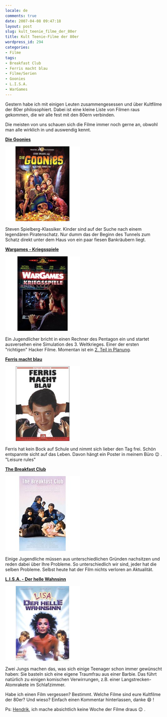```yaml
---
locale: de
comments: true
date: 2007-04-08 09:47:18
layout: post
slug: kult_teenie_filme_der_80er
title: Kult Teenie-Filme der 80er
wordpress_id: 294
categories:
- Filme
tags:
- Breakfast Club
- Ferris macht blau
- Filme/Serien
- Goonies
- L.I.S.A.
- WarGames
---
```


Gestern habe ich mit einigen Leuten zusammengesessen und über Kultfilme der
80er philosophiert. Dabei ist eine kleine Liste von Filmen raus gekommen, die
wir alle fest mit den 80ern verbinden.

Die meisten von uns schauen sich die Filme immer noch gerne an, obwohl man alle
wirklich in und auswendig kennt.



**[Die Goonies](http://www.amazon.de/gp/product/B00005UK3F?ie=UTF8&tag=wannawork-21&linkCode=as2&camp=1638&creative=6742&creativeASIN=B00005UK3F)**

[![](/images/2007-04-08-kult_teenie_filme_der_80er/goonies.jpg)](http://www.amazon.de/gp/product/B00005UK3F?ie=UTF8&tag=wannawork-21&linkCode=as2&camp=1638&creative=6742&creativeASIN=B00005UK3F)

Steven Spielberg-Klassiker. Kinder sind auf der Suche nach einem legendären
Piratenschatz. Nur dumm das der Beginn des Tunnels zum Schatz direkt unter dem
Haus von ein paar fiesen Bankräubern liegt. 

**[Wargames - Kriegsspiele](http://www.amazon.de/gp/product/B000176N0I?ie=UTF8&tag=wannawork-21&linkCode=as2&camp=1638&creative=6742&creativeASIN=B000176N0I)**

[![](/images/2007-04-08-kult_teenie_filme_der_80er/wargames.jpg)](http://www.amazon.de/gp/product/B000176N0I?ie=UTF8&tag=wannawork-21&linkCode=as2&camp=1638&creative=6742&creativeASIN=B000176N0I)

Ein Jugendlicher bricht in einen Rechner des Pentagon ein und startet
ausversehen eine Simulation des 3. Weltkrieges. Einer der ersten "richtigen"
Hacker Filme. Momentan ist ein [2. Teil in Planung](http://imdb.com/title/tt0865957/).

**[Ferris macht blau](http://www.amazon.de/gp/product/B00006BT3B?ie=UTF8&tag=wannawork-21&linkCode=as2&camp=1638&creative=6742&creativeASIN=B00006BT3B)**

[![](/images/2007-04-08-kult_teenie_filme_der_80er/ferris.jpg)](http://www.amazon.de/gp/product/B00006BT3B?ie=UTF8&tag=wannawork-21&linkCode=as2&camp=1638&creative=6742&creativeASIN=B00006BT3B)

Ferris hat kein Bock auf Schule und nimmt sich lieber den Tag frei. Schön
entspannte sicht auf das Leben. Davon hängt ein Poster in meinem Büro :wink: .
"Leisure rules"

**[The Breakfast Club](http://www.amazon.de/gp/product/B000AMCFME?ie=UTF8&tag=wannawork-21&linkCode=as2&camp=1638&creative=6742&creativeASIN=B000AMCFME)**

[![](/images/2007-04-08-kult_teenie_filme_der_80er/breakfastclub.jpg)](http://www.amazon.de/gp/product/B000AMCFME?ie=UTF8&tag=wannawork-21&linkCode=as2&camp=1638&creative=6742&creativeASIN=B000AMCFME)

Einige Jugendliche müssen aus unterschiedlichen Gründen nachsitzen und reden
dabei über Ihre Probleme. So unterschiedlich wir sind, jeder hat die selben
Probleme. Selbst heute hat der Film nichts verloren an Aktualität.

**[L.I.S.A. - Der helle Wahnsinn](http://www.amazon.de/gp/product/B000AYQGZ4?ie=UTF8&tag=wannawork-21&linkCode=as2&camp=1638&creative=6742&creativeASIN=B000AYQGZ4)**

[![](/images/2007-04-08-kult_teenie_filme_der_80er/Lisa_der_helle_Wahnsinn.jpg)](http://www.amazon.de/gp/product/B000AYQGZ4?ie=UTF8&tag=wannawork-21&linkCode=as2&camp=1638&creative=6742&creativeASIN=B000AYQGZ4)

Zwei Jungs machen das, was sich einige Teenager schon immer gewünscht haben:
Sie basteln sich eine eigene Traumfrau aus einer Barbie. Das führt natürlich zu
einigen komischen Verwirrungen, z.B. einer Langstrecken-Atomrakete im
Schlafzimmer.

Habe ich einen Film vergessen? Bestimmt. Welche Filme sind eure Kultfilme der
80er? Und wieso? Einfach einen Kommentar hinterlassen, danke :smile: !

Ps: [Hendrik](http://www.icanmakeit.de/), ich mache absichtlich keine Woche der
Filme draus :wink: .
